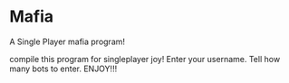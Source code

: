 # Mafia
A Single Player mafia program! 

compile this program for singleplayer joy!
Enter your username. Tell how many bots to enter. 
ENJOY!!!
